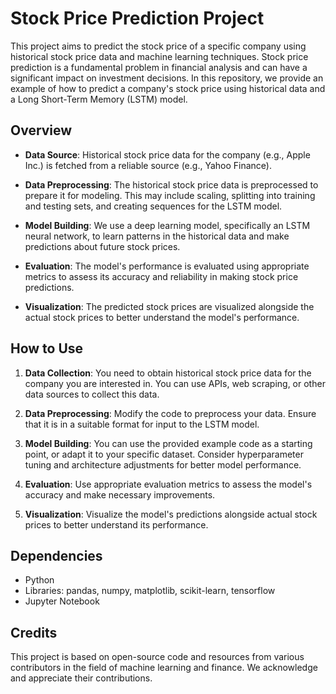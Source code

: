 # Stock Price Prediction Project

This project aims to predict the stock price of a specific company using historical stock price data and machine learning techniques. Stock price prediction is a fundamental problem in financial analysis and can have a significant impact on investment decisions. In this repository, we provide an example of how to predict a company's stock price using historical data and a Long Short-Term Memory (LSTM) model.

## Overview

- **Data Source**: Historical stock price data for the company (e.g., Apple Inc.) is fetched from a reliable source (e.g., Yahoo Finance).

- **Data Preprocessing**: The historical stock price data is preprocessed to prepare it for modeling. This may include scaling, splitting into training and testing sets, and creating sequences for the LSTM model.

- **Model Building**: We use a deep learning model, specifically an LSTM neural network, to learn patterns in the historical data and make predictions about future stock prices.

- **Evaluation**: The model's performance is evaluated using appropriate metrics to assess its accuracy and reliability in making stock price predictions.

- **Visualization**: The predicted stock prices are visualized alongside the actual stock prices to better understand the model's performance.

## How to Use

1. **Data Collection**: You need to obtain historical stock price data for the company you are interested in. You can use APIs, web scraping, or other data sources to collect this data.

2. **Data Preprocessing**: Modify the code to preprocess your data. Ensure that it is in a suitable format for input to the LSTM model.

3. **Model Building**: You can use the provided example code as a starting point, or adapt it to your specific dataset. Consider hyperparameter tuning and architecture adjustments for better model performance.

4. **Evaluation**: Use appropriate evaluation metrics to assess the model's accuracy and make necessary improvements.

5. **Visualization**: Visualize the model's predictions alongside actual stock prices to better understand its performance.

## Dependencies

- Python
- Libraries: pandas, numpy, matplotlib, scikit-learn, tensorflow
- Jupyter Notebook

## Credits

This project is based on open-source code and resources from various contributors in the field of machine learning and finance. We acknowledge and appreciate their contributions.



